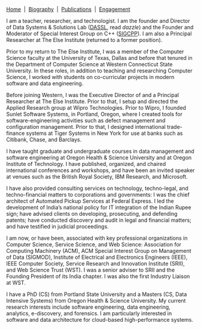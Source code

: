 [Home](/)&nbsp;&nbsp;\|&nbsp;&nbsp;[Biography](/bio)&nbsp;&nbsp;\|&nbsp;&nbsp;[Publications](/pubs)&nbsp;&nbsp;\|&nbsp;&nbsp;[Engagement](/engagement/)

I am a teacher, researcher, and technologist. I am the founder and Director of Data Systems & Solutions
Lab \([DASSL](https://dassl.github.io),
read _dazzle_\) and the Founder and Moderator of Special Interest Group on C++ \([SIGCPP](https://sigcpp.github.io)\). 
I am also a Principal Researcher at The Else Institute (returned to a former position).

Prior to my return to The Else Institute, I was a member of the Computer Science faculty at the University of Texas, Dallas and
before that tenured in the Department of Computer Science at Western Connecticut State University. In these roles, in addition to
teaching and researching Computer Science, I worked with students on co-curricular projects in modern software and data engineering.

Before joining Western, I was the Executive Director of and a Principal Researcher at The Else Institute. Prior to that, I setup and
directed the Applied Research group at Wipro Technologies. Prior to Wipro, I founded Sunlet Software Systems, in Portland, Oregon,
where I created tools for software-engineering activities such as defect management and configuration management. Prior to that, I
designed international trade-finance systems at Tiger Systems in New York for use at banks such as Citibank, Chase, and Barclays.

I have taught graduate and undergraduate courses in data management and software engineering at Oregon Health & Science University and
at Oregon Institute of Technology. I have published, organized, and chaired international conferences and workshops, and have been an
invited speaker at venues such as the British Royal Society, IBM Research, and Microsoft.

I have also provided consulting services on technology, techno-legal, and techno-financial matters to corporations and governments: I
was the chief architect of Automated Pickup Services at Federal Express. I led the development of India’s national policy for IT
integration of the Indian Rupee sign; have advised clients on developing, prosecuting, and defending patents; have conducted discovery
and audit in legal and financial matters; and have testified in judicial proceedings.

I am now, or have been, associated with key professional organizations in Computer Science,
Service Science, and Web Science: Association for Computing Machinery \(ACM\), ACM Special Interest 
Group on Management of Data \(SIGMOD\), Institute of
Electrical and Electronics Engineers \(IEEE\), IEEE Computer Society, Service Research and Innovation
Institute \(SRII\), and Web Science Trust (WST). I was a senior adviser to SRII and the
Founding President of its India chapter. I was also the first Industry Liaison at WST.

I have a PhD \(CS\) from Portland State University and a Masters \(CS, Data Intensive Systems\) from
Oregon Health & Science University. My current research interests include software engineering, 
data engineering, analytics, e-discovery, and forensics. I am particularly interested in software 
and data architecture for cloud-based high-performance systems.
